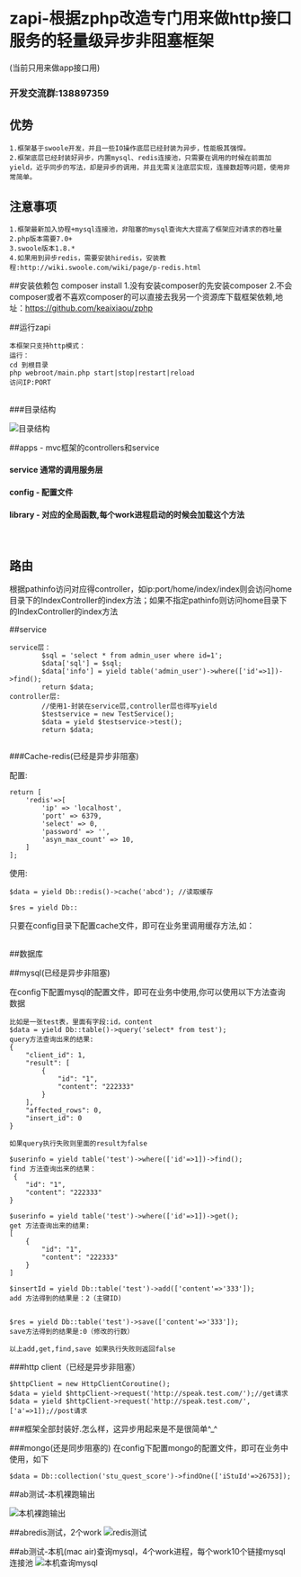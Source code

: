 
# zapi-根据zphp改造专门用来做http接口服务的轻量级异步非阻塞框架
(当前只用来做app接口用)

### 开发交流群:138897359

##	优势
	1.框架基于swoole开发，并且一些IO操作底层已经封装为异步，性能极其强悍。
	2.框架底层已经封装好异步，内置mysql、redis连接池，只需要在调用的时候在前面加yield，近乎同步的写法，却是异步的调用，并且无需关注底层实现，连接数超等问题，使用非常简单。
	
	
## 注意事项

	1.框架最新加入协程+mysql连接池，非阻塞的mysql查询大大提高了框架应对请求的吞吐量
	2.php版本需要7.0+
	3.swoole版本1.8.*
	4.如果用到异步redis，需要安装hiredis，安装教程:http://wiki.swoole.com/wiki/page/p-redis.html

##安装依赖包
	composer install
	1.没有安装composer的先安装composer
	2.不会composer或者不喜欢composer的可以直接去我另一个资源库下载框架依赖,地址：https://github.com/keaixiaou/zphp
	
##运行zapi

	本框架只支持http模式：
	运行：
	cd 到根目录
	php webroot/main.php start|stop|restart|reload
	访问IP:PORT

## 



###目录结构

![目录结构](https://raw.githubusercontent.com/keaixiaou/base/master/zapidir.jpeg)



##apps -  mvc框架的controllers和service

####			service 通常的调用服务层
####	config - 配置文件
####	library - 对应的全局函数,每个work进程启动的时候会加载这个方法

​		

## 路由

​	根据pathinfo访问对应得controller，如ip:port/home/index/index则会访问home目录下的IndexController的index方法；如果不指定pathinfo则访问home目录下的IndexController的index方法

##service
```
service层：
		$sql = 'select * from admin_user where id=1';
        $data['sql'] = $sql;
        $data['info'] = yield table('admin_user')->where(['id'=>1])->find();
        return $data;
controller层:
		//使用1-封装在service层,controller层也得写yield
        $testservice = new TestService();
        $data = yield $testservice->test();
        return $data;
```


## 

###Cache-redis(已经是异步非阻塞)

配置:

```
return [
    'redis'=>[
        'ip' => 'localhost',
        'port' => 6379,
        'select' => 0,
        'password' => '',
        'asyn_max_count' => 10,
    ]
];
```

使用:

```
$data = yield Db::redis()->cache('abcd'); //读取缓存

$res = yield Db::
```

只要在config目录下配置cache文件，即可在业务里调用缓存方法,如：

## 



##数据库



##mysql(已经是异步非阻塞)

在config下配置mysql的配置文件，即可在业务中使用,你可以使用以下方法查询数据

```
比如是一张test表，里面有字段:id，content
$data = yield Db::table()->query('select* from test');
query方法查询出来的结果:
{
    "client_id": 1,
    "result": [
        {
            "id": "1",
            "content": "222333"
        }
    ],
    "affected_rows": 0,
    "insert_id": 0
}

如果query执行失败则里面的result为false

$userinfo = yield table('test')->where(['id'=>1])->find();
find 方法查询出来的结果：
 {
    "id": "1",
    "content": "222333"
}

$userinfo = yield table('test')->where(['id'=>1])->get();
get 方法查询出来的结果:
[
    {
        "id": "1",
        "content": "222333"
    }
]

$insertId = yield Db::table('test')->add(['content'=>'333']);
add 方法得到的结果是：2（主键ID)


$res = yield Db::table('test')->save(['content'=>'333']);
save方法得到的结果是:0（修改的行数）

以上add,get,find,save 如果执行失败则返回false

```


###http client（已经是异步非阻塞）

```
$httpClient = new HttpClientCoroutine();
$data = yield $httpClient->request('http://speak.test.com/');//get请求
$data = yield $httpClient->request('http://speak.test.com/',['a'=>1]);//post请求
```

###框架全部封装好.怎么样，这异步用起来是不是很简单^_^


###mongo(还是同步阻塞的)
在config下配置mongo的配置文件，即可在业务中使用，如下

```
$data = Db::collection('stu_quest_score')->findOne(['iStuId'=>26753]);
```





##ab测试-本机裸跑输出

![本机裸跑输出](https://raw.githubusercontent.com/keaixiaou/base/master/%E8%A3%B8%E8%B7%91%E6%B5%8B%E8%AF%95.png)

##abredis测试，2个work
![redis测试](https://raw.githubusercontent.com/keaixiaou/base/master/api%E6%B5%8B%E8%AF%95.png)

##ab测试-本机(mac air)查询mysql，4个work进程，每个work10个链接mysql连接池
![本机查询mysql](https://raw.githubusercontent.com/keaixiaou/base/master/mysql.png)






